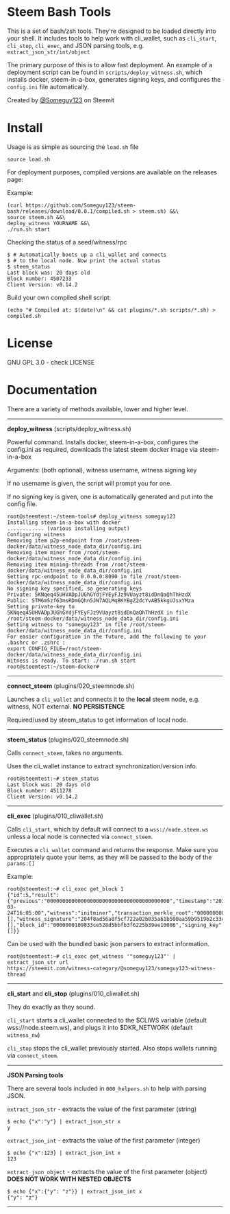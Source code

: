 Steem Bash Tools
=============

This is a set of bash/zsh tools. They're designed to be loaded directly into your shell. It includes tools to help work with cli_wallet, such as `cli_start`, `cli_stop`, `cli_exec`, and JSON parsing tools, e.g. `extract_json_str/int/object`

The primary purpose of this is to allow fast deployment. An example of a deployment script can be found in `scripts/deploy_witness.sh`, which installs docker, steem-in-a-box, generates signing keys, and configures the `config.ini` file automatically.

Created by [@Someguy123](https://steemit.com/@someguy123) on Steemit

Install
========
Usage is as simple as sourcing the `load.sh` file

    source load.sh

For deployment purposes, compiled versions are available on the releases page: 

Example:

    (curl https://github.com/Someguy123/steem-bash/releases/download/0.0.1/compiled.sh > steem.sh) &&\
    source steem.sh &&\
    deploy_witness YOURNAME &&\
    ./run.sh start

Checking the status of a seed/witness/rpc

    $ # Automatically boots up a cli_wallet and connects
    $ # to the local node. Now print the actual status
    $ steem_status
    Last block was: 20 days old
    Block number: 4507233
    Client Version: v0.14.2

Build your own compiled shell script:

    (echo "# Compiled at: $(date)\n" && cat plugins/*.sh scripts/*.sh) > compiled.sh

License
=====

GNU GPL 3.0 - check LICENSE

Documentation
======

There are a variety of methods available, lower and higher level.

---

**deploy_witness** (scripts/deploy_witness.sh)

Powerful command. Installs docker, steem-in-a-box, configures the config.ini as required, downloads the latest steem docker image via steem-in-a-box

Arguments: (both optional), witness username, witness signing key

If no username is given, the script will prompt you for one.

If no signing key is given, one is automatically generated and put into the config file.

```
root@steemtest:~/steem-tools# deploy_witness someguy123
Installing steem-in-a-box with docker
............ (various installing output)
Configuring witness
Removing item p2p-endpoint from /root/steem-docker/data/witness_node_data_dir/config.ini
Removing item miner from /root/steem-docker/data/witness_node_data_dir/config.ini
Removing item mining-threads from /root/steem-docker/data/witness_node_data_dir/config.ini
Setting rpc-endpoint to 0.0.0.0:8090 in file /root/steem-docker/data/witness_node_data_dir/config.ini
No signing key specified, so generating keys
Private: 5KNqeq45UHVADpJUGhGYdjFYEyFJz9VUayzt8idDnQaQhThHzdX
Public: STM6m5zf63msRDmGQhn5JN7AQLMq8KYBgZ2dcYvAB5kkgUJsxYMza
Setting private-key to 5KNqeq45UHVADpJUGhGYdjFYEyFJz9VUayzt8idDnQaQhThHzdX in file /root/steem-docker/data/witness_node_data_dir/config.ini
Setting witness to "someguy123" in file /root/steem-docker/data/witness_node_data_dir/config.ini
For easier configuration in the future, add the following to your .bashrc or .zshrc :
export CONFIG_FILE=/root/steem-docker/data/witness_node_data_dir/config.ini
Witness is ready. To start: ./run.sh start
root@steemtest:~/steem-docker#
```
---

**connect_steem** (plugins/020_steemnode.sh)

Launches a `cli_wallet` and connects it to the **local** steem node, e.g. witness, NOT external. **NO PERSISTENCE**

Required/used by steem_status to get information of local node.



---

**steem_status** (plugins/020_steemnode.sh)

Calls `connect_steem`, takes no arguments.

Uses the cli_wallet instance to extract synchronization/version info.

```
root@steemtest:~# steem_status
Last block was: 20 days old
Block number: 4511278
Client Version: v0.14.2
```

---

**cli_exec** (plugins/010_cliwallet.sh)

Calls `cli_start`, which by default will connect to a `wss://node.steem.ws` unless a local node is connected via `connect_steem`.

Executes a `cli_wallet` command and returns the response. Make sure you appropriately quote your items, as they will be passed to the body of the `params:[]`

Example:

```
root@steemtest:~# cli_exec get_block 1
{"id":5,"result":{"previous":"0000000000000000000000000000000000000000","timestamp":"2016-03-24T16:05:00","witness":"initminer","transaction_merkle_root":"0000000000000000000000000000000000000000","extensions":[],"witness_signature":"204f8ad56a8f5cf722a02b035a61b500aa59b9519b2c33c77a80c0a714680a5a5a7a340d909d19996613c5e4ae92146b9add8a7a663eef37d837ef881477313043","transactions":[],"block_id":"0000000109833ce528d5bbfb3f6225b39ee10086","signing_key":"STM8GC13uCZbP44HzMLV6zPZGwVQ8Nt4Kji8PapsPiNq1BK153XTX","transaction_ids":[]}}
```

Can be used with the bundled basic json parsers to extract information.

```
root@steemtest:~# cli_exec get_witness '"someguy123"' | extract_json_str url
https://steemit.com/witness-category/@someguy123/someguy123-witness-thread
```

---

**cli_start** and **cli_stop** (plugins/010_cliwallet.sh)

They do exactly as they sound.

`cli_start` starts a cli_wallet connected to the $CLIWS variable (default wss://node.steem.ws), and plugs it into $DKR_NETWORK (default `witness_nw`)

`cli_stop` stops the cli_wallet previously started. Also stops wallets running via `connect_steem`.

---

**JSON Parsing tools**

There are several tools included in `000_helpers.sh` to help with parsing JSON.

`extract_json_str` - extracts the value of the first parameter (string)

```
$ echo {"x":"y"} | extract_json_str x
y
```

`extract_json_int` - extracts the value of the first parameter (integer)

```
$ echo {"x":123} | extract_json_int x
123
```

`extract_json_object` - extracts the value of the first parameter (object) **DOES NOT WORK WITH NESTED OBJECTS**

```
$ echo {"x":{"y": "z"}} | extract_json_int x
{"y": "z"}
```

---